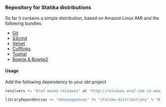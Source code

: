 ### Repository for Statika distributions

So far it contains a simple distribution, based on Amazon Linux AMI and the following bundles:

* [Git](https://github.com/statika/yum)
* [S3cmd](https://github.com/statika/s3cmd)
* [Velvet](https://github.com/statika/velvet)
* [Cufflinks](https://github.com/statika/cufflinks)
* [Tophat](https://github.com/statika/tophat)
* [Bowtie & Bowtie2](https://github.com/statika/bowtie)

#### Usage

Add the following dependency to your sbt project

```scala
resolvers += "Era7 maven releases" at "http://releases.era7.com.s3.amazonaws.com"

libraryDependencies += "ohnosequences" %% "statika-distributions" % "0.8.0"
```
